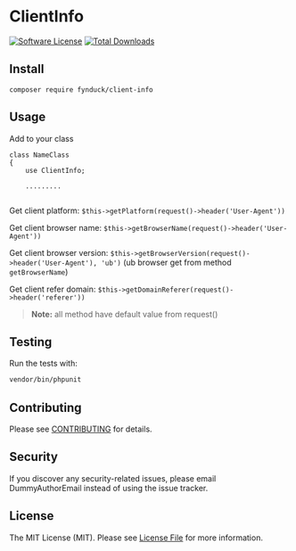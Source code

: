 # ClientInfo

[![Software License](https://img.shields.io/badge/license-MIT-brightgreen.svg?style=flat-square)](LICENSE.md)
[![Total Downloads](https://img.shields.io/packagist/dt/fynduck/client-info.svg?style=flat-square)](https://packagist.org/packages/fynduck/client-info)

## Install
`composer require fynduck/client-info`

## Usage
Add to your class

```
class NameClass
{
    use ClientInfo;
    
    .........
 
```
Get client platform: `$this->getPlatform(request()->header('User-Agent'))`

Get client browser name: `$this->getBrowserName(request()->header('User-Agent'))`

Get client browser version: `$this->getBrowserVersion(request()->header('User-Agent'), 'ub')` (ub browser get from method `getBrowserName`)

Get client refer domain: `$this->getDomainReferer(request()->header('referer'))`

> **Note:** all method have default value from request()

## Testing
Run the tests with:

``` bash
vendor/bin/phpunit
```

## Contributing
Please see [CONTRIBUTING](CONTRIBUTING.md) for details.

## Security
If you discover any security-related issues, please email DummyAuthorEmail instead of using the issue tracker.

## License
The MIT License (MIT). Please see [License File](/LICENSE.md) for more information.
